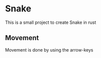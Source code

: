 # Snake

This is a small project to create Snake in rust

## Movement

Movement is done by using the arrow-keys
